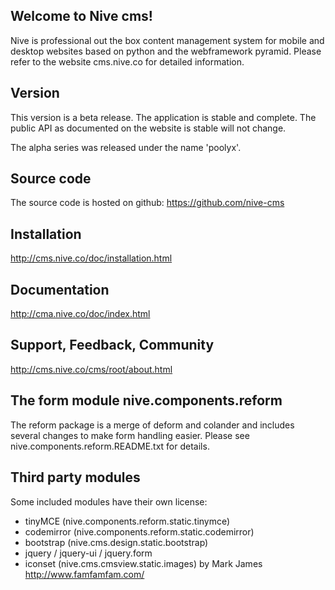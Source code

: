 
Welcome to Nive cms!
--------------------
Nive is professional out the box content management system for mobile and desktop websites based on 
python and the webframework pyramid. 
Please refer to the website cms.nive.co for detailed information.

Version
-------
This version is a beta release. The application is stable and complete. The public API as documented 
on the website is stable will not change. 

The alpha series was released under the name 'poolyx'.

Source code
-----------
The source code is hosted on github: https://github.com/nive-cms

Installation
------------
http://cms.nive.co/doc/installation.html

Documentation
-------------
http://cma.nive.co/doc/index.html

Support, Feedback, Community
----------------------------
http://cms.nive.co/cms/root/about.html

The form module nive.components.reform
----------------------------------------
The reform package is a merge of deform and colander and includes several changes 
to make form handling easier. Please see nive.components.reform.README.txt for details.

Third party modules 
-------------------
Some included modules have their own license:

- tinyMCE (nive.components.reform.static.tinymce)
- codemirror (nive.components.reform.static.codemirror)
- bootstrap (nive.cms.design.static.bootstrap)
- jquery / jquery-ui / jquery.form
- iconset (nive.cms.cmsview.static.images) by Mark James http://www.famfamfam.com/ 

